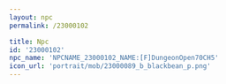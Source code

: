 ```yaml
---
layout: npc
permalink: /23000102

title: Npc
id: '23000102'
npc_name: 'NPCNAME_23000102_NAME:[F]DungeonOpen70CH5'
icon_url: 'portrait/mob/23000089_b_blackbean_p.png'
---
```

